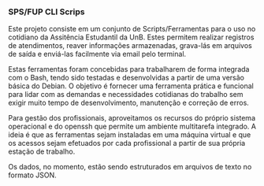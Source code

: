 ### SPS/FUP CLI Scrips ###

Este projeto consiste em um conjunto de Scripts/Ferramentas para o uso no cotidiano da Assitência Estudantil da UnB. Estes permitem realizar registros de atendimentos, reaver informações armazenadas, grava-lás em arquivos de saída e enviá-las facilmente via email pelo terminal.

Estas ferramentas foram concebidas para trabalharem de forma integrada com o Bash, tendo sido testadas e desenvolvidas a partir de uma versão básica do Debian. O objetivo é fornecer uma ferramenta prática e funcional para lidar com as demandas e necessidades cotidianas do trabalho sem exigir muito tempo de desenvolvimento, manutenção e correção de erros.

Para gestão dos profissionais, aproveitamos os recursos do próprio sistema operacional e do openssh que permite um ambiente multitarefa integrado. A ideia é que as ferramentas sejam instaladas em uma máquina virtual e que os acessos sejam efetuados por cada profissional a partir de sua própria estação de trabalho.

Os dados, no momento, estão sendo estruturados em arquivos de texto no formato JSON.